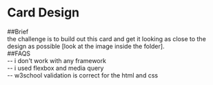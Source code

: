 # Card Design

##Brief<br/>
the challenge is to build out this  card  and get it looking as close to the design as possible [look at the image inside the folder].<br/>
##FAQS<br/>
-- i don't work with any framework<br/>
-- i used flexbox and media query <br/>
-- w3school validation is correct for the html and css <br/>
